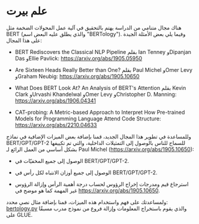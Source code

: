 # علم بيرت 

هناك مجال متنامي من الدراسة يهتم بالتحقيق في آلية عمل المحولات الضخمة مثل BERT (والذي يطلق عليه البعض اسم "BERTology"). وفيما يلي بعض الأمثلة الجيدة على هذا المجال:

- BERT Rediscovers the Classical NLP Pipeline بقلم Ian Tenney وDipanjan Das وEllie Pavlick: https://arxiv.org/abs/1905.05950

- Are Sixteen Heads Really Better than One? بقلم Paul Michel وOmer Levy وGraham Neubig: https://arxiv.org/abs/1905.10650

- What Does BERT Look At? An Analysis of BERT's Attention بقلم Kevin Clark وUrvashi Khandelwal وOmer Levy وChristopher D. Manning: https://arxiv.org/abs/1906.04341

- CAT-probing: A Metric-based Approach to Interpret How Pre-trained Models for Programming Language Attend Code Structure: https://arxiv.org/abs/2210.04633

وللمساعدة في تطوير هذا المجال الجديد، قمنا بإضافة بعض الميزات الإضافية في نماذج BERT/GPT/GPT-2 للسماح للناس بالوصول إلى التمثيلات الداخلية، والتي تم تكييفها بشكل أساسي من العمل الرائع لـ Paul Michel (https://arxiv.org/abs/1905.10650):

- الوصول إلى جميع المخفيّات في BERT/GPT/GPT-2.

- الوصول إلى جميع أوزان الانتباه لكل رأس في BERT/GPT/GPT-2.

- استرجاع قيم ومدرجات إخراج الرؤوس لحساب درجة أهمية الرأس وإزالة الرؤوس غير المهمة كما هو موضح في https://arxiv.org/abs/1905.10650.

ولمساعدتك على فهم واستخدام هذه الميزات، قمنا بإضافة مثال نصي محدد: [bertology.py](https://github.com/huggingface/transformers/tree/main/examples/research_projects/bertology/run_bertology.py) والذي يقوم باستخراج المعلومات وإزالة فروع من نموذج مدرب مسبقًا على GLUE.